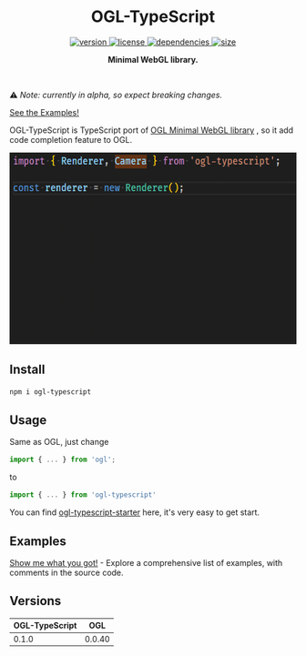 <h1 align="center">OGL-TypeScript</h1>

<p align="center">
    <a href="https://npmjs.org/package/ogl-typescript">
        <img src="https://img.shields.io/npm/v/ogl-typescript.svg" alt="version" />
    </a>
    <a href="https://github.com/nshen/ogl-typescript/blob/master/LICENSE">
        <img src="https://img.shields.io/npm/l/ogl-typescript.svg" alt="license" />
    </a>
    <a href="https://david-dm.org/nshen/ogl-typescript">
        <img src="https://img.shields.io/david/nshen/ogl-typescript.svg" alt="dependencies" />
    </a>
    <a href="https://bundlephobia.com/result?p=ogl-typescript">
        <img src="https://badgen.net/bundlephobia/minzip/ogl-typescript" alt="size" />
    </a>
</p>

<p align="center"><b>Minimal WebGL library.</b></p>

<br />

⚠️ *Note: currently in alpha, so expect breaking changes.*

[See the Examples!](https://nshen.github.io/ogl-typescript/examples)

OGL-TypeScript is TypeScript port of  [OGL Minimal WebGL library](https://github.com/oframe/ogl) , so it add code completion feature to OGL.

<img src="./code-complete.gif"  width="577px" height="337px" />

## Install

```bash
npm i ogl-typescript
```

## Usage

Same as OGL, just change

```typescript
import { ... } from 'ogl';
```

to

```typescript
import { ... } from 'ogl-typescript'
```

You can find  [ogl-typescript-starter](https://github.com/nshen/ogl-typescript-starter) here, it's very easy to get start.

## Examples

[Show me what you got!](https://nshen.github.io/ogl-typescript/examples) - Explore a comprehensive list of examples, with comments in the source code.

## Versions

| OGL-TypeScript | OGL |
|---------|--------|
| 0.1.0   | 0.0.40 | 
